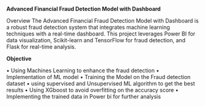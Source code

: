 **Advanced Financial Fraud Detection Model with Dashboard**

Overview
The Advanced Financial Fraud Detection Model with Dashboard is a robust fraud detection system that integrates machine learning techniques with a real-time dashboard. This project leverages Power BI for data visualization, Scikit-learn and TensorFlow for fraud detection, and Flask for real-time analysis.

**Objective**

•	Using Machines Learning to enhance the fraud detection
•	Implementation of ML model 
•	Training the Model on the Fraud detection dataset
•	using supervised and Unsupervised ML algorithm to get the best results
•	Using XGboost to avoid overfitting on the accuracy score
•	Implementing the trained data in Power bi for further analysis 





